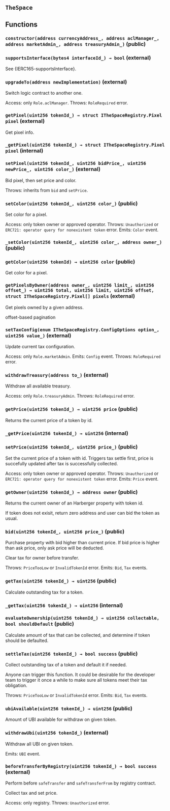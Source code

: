## `TheSpace`

## Functions

### `constructor(address currencyAddress_, address aclManager_, address marketAdmin_, address treasuryAdmin_)` (public)

### `supportsInterface(bytes4 interfaceId_) → bool` (external)

See {IERC165-supportsInterface}.

### `upgradeTo(address newImplementation)` (external)

Switch logic contract to another one.

Access: only `Role.aclManager`.
Throws: `RoleRequired` error.

### `getPixel(uint256 tokenId_) → struct ITheSpaceRegistry.Pixel pixel` (external)

Get pixel info.

### `_getPixel(uint256 tokenId_) → struct ITheSpaceRegistry.Pixel pixel` (internal)

### `setPixel(uint256 tokenId_, uint256 bidPrice_, uint256 newPrice_, uint256 color_)` (external)

Bid pixel, then set price and color.

Throws: inherits from `bid` and `setPrice`.

### `setColor(uint256 tokenId_, uint256 color_)` (public)

Set color for a pixel.

Access: only token owner or approved operator.
Throws: `Unauthorized` or `ERC721: operator query for nonexistent token` error.
Emits: `Color` event.

### `_setColor(uint256 tokenId_, uint256 color_, address owner_)` (public)

### `getColor(uint256 tokenId) → uint256 color` (public)

Get color for a pixel.

### `getPixelsByOwner(address owner_, uint256 limit_, uint256 offset_) → uint256 total, uint256 limit, uint256 offset, struct ITheSpaceRegistry.Pixel[] pixels` (external)

Get pixels owned by a given address.

offset-based pagination

### `setTaxConfig(enum ITheSpaceRegistry.ConfigOptions option_, uint256 value_)` (external)

Update current tax configuration.

Access: only `Role.marketAdmin`.
Emits: `Config` event.
Throws: `RoleRequired` error.

### `withdrawTreasury(address to_)` (external)

Withdraw all available treasury.

Access: only `Role.treasuryAdmin`.
Throws: `RoleRequired` error.

### `getPrice(uint256 tokenId_) → uint256 price` (public)

Returns the current price of a token by id.

### `_getPrice(uint256 tokenId_) → uint256` (internal)

### `setPrice(uint256 tokenId_, uint256 price_)` (public)

Set the current price of a token with id. Triggers tax settle first, price is succefully updated after tax is successfully collected.

Access: only token owner or approved operator.
Throws: `Unauthorized` or `ERC721: operator query for nonexistent token` error.
Emits: `Price` event.

### `getOwner(uint256 tokenId_) → address owner` (public)

Returns the current owner of an Harberger property with token id.

If token does not exisit, return zero address and user can bid the token as usual.

### `bid(uint256 tokenId_, uint256 price_)` (public)

Purchase property with bid higher than current price.
If bid price is higher than ask price, only ask price will be deducted.

Clear tax for owner before transfer.

Throws: `PriceTooLow` or `InvalidTokenId` error.
Emits: `Bid`, `Tax` events.

### `getTax(uint256 tokenId_) → uint256` (public)

Calculate outstanding tax for a token.

### `_getTax(uint256 tokenId_) → uint256` (internal)

### `evaluateOwnership(uint256 tokenId_) → uint256 collectable, bool shouldDefault` (public)

Calculate amount of tax that can be collected, and determine if token should be defaulted.

### `settleTax(uint256 tokenId_) → bool success` (public)

Collect outstanding tax of a token and default it if needed.

Anyone can trigger this function. It could be desirable for the developer team to trigger it once a while to make sure all tokens meet their tax obligation.

Throws: `PriceTooLow` or `InvalidTokenId` error.
Emits: `Bid`, `Tax` events.

### `ubiAvailable(uint256 tokenId_) → uint256` (public)

Amount of UBI available for withdraw on given token.

### `withdrawUbi(uint256 tokenId_)` (external)

Withdraw all UBI on given token.

Emits: `UBI` event.

### `beforeTransferByRegistry(uint256 tokenId_) → bool success` (external)

Perform before `safeTransfer` and `safeTransferFrom` by registry contract.

Collect tax and set price.

Access: only registry.
Throws: `Unauthorized` error.

